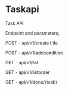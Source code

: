 # Taskapi
Task API

Endpoint and parameters;

POST - api/v1/create title

POST - api/v1/addcondition

GET - api/v1/list

GET - api/v1/listorder

GET - api/v1/done/{task}


